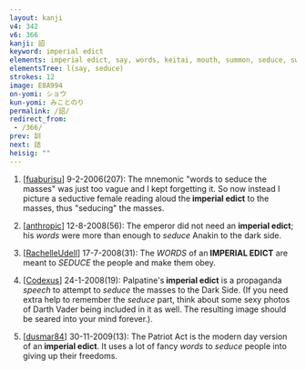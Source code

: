 ```yaml
---
layout: kanji
v4: 342
v6: 366
kanji: 詔
keyword: imperial edict
elements: imperial edict, say, words, keitai, mouth, summon, seduce, sword, dagger, mouth, mouth2
elementsTree: l(say, seduce)
strokes: 12
image: E8A994
on-yomi: ショウ
kun-yomi: みことのり
permalink: /詔/
redirect_from:
 - /366/
prev: 訓
next: 詰
heisig: ""
---
```


1) [<a href="http://kanji.koohii.com/profile/fuaburisu">fuaburisu</a>] 9-2-2006(207): The mnemonic &quot;words to seduce the masses&quot; was just too vague and I kept forgetting it. So now instead I picture a seductive female reading aloud the<strong> imperial edict</strong> to the masses, thus &quot;seducing&quot; the masses.

2) [<a href="http://kanji.koohii.com/profile/anthropic">anthropic</a>] 12-8-2008(56): The emperor did not need an <strong>imperial edict</strong>; his <em>words</em> were more than enough to <em>seduce</em> Anakin to the dark side.

3) [<a href="http://kanji.koohii.com/profile/RachelleUdell">RachelleUdell</a>] 17-7-2008(31): The <em>WORDS</em> of an<strong> IMPERIAL EDICT</strong> are meant to <em>SEDUCE</em> the people and make them obey.

4) [<a href="http://kanji.koohii.com/profile/Codexus">Codexus</a>] 24-1-2008(19): Palpatine&#039;s<strong> imperial edict</strong> is a propaganda <em>speech</em> to attempt to <em>seduce</em> the masses to the Dark Side. (If you need extra help to remember the <em>seduce</em> part, think about some sexy photos of Darth Vader being included in it as well. The resulting image should be seared into your mind forever.).

5) [<a href="http://kanji.koohii.com/profile/dusmar84">dusmar84</a>] 30-11-2009(13): The Patriot Act is the modern day version of an<strong> imperial edict</strong>. It uses a lot of fancy <em>words</em> to <em>seduce</em> people into giving up their freedoms.

